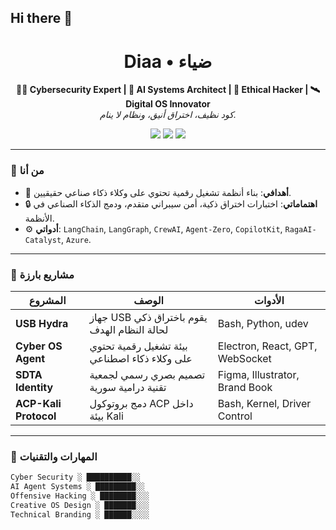 ## Hi there 👋
<h1 align="center">Diaa • ضياء</h1>
<p align="center">
  <b>👨‍💻 Cybersecurity Expert | 🤖 AI Systems Architect | 🧠 Ethical Hacker | 🛰️ Digital OS Innovator</b><br>
  <i>كود نظيف، اختراق أنيق، ونظام لا ينام.</i>
</p>

<p align="center">
  <img src="https://img.shields.io/badge/Status-Active-brightgreen?style=flat-square" />
  <img src="https://img.shields.io/badge/Focus-AI_Systems_%26_Cyber_Security-blue?style=flat-square" />
  <img src="https://img.shields.io/badge/Power-MacOS_Kali_Parrot-orange?style=flat-square" />
</p>

---

### 🧩 من أنا

- 🎯 **أهدافي**: بناء أنظمة تشغيل رقمية تحتوي على وكلاء ذكاء صناعي حقيقيين.
- 🔒 **اهتماماتي**: اختبارات اختراق ذكية، أمن سيبراني متقدم، ودمج الذكاء الصناعي في الأنظمة.
- ⚙️ **أدواتي**: `LangChain`, `LangGraph`, `CrewAI`, `Agent-Zero`, `CopilotKit`, `RagaAI-Catalyst`, `Azure`.

---

### 🚀 مشاريع بارزة

| المشروع | الوصف | الأدوات |
|---------|--------|--------|
| **USB Hydra** | جهاز USB يقوم باختراق ذكي لحالة النظام الهدف | Bash, Python, udev |
| **Cyber OS Agent** | بيئة تشغيل رقمية تحتوي على وكلاء ذكاء اصطناعي | Electron, React, GPT, WebSocket |
| **SDTA Identity** | تصميم بصري رسمي لجمعية تقنية درامية سورية | Figma, Illustrator, Brand Book |
| **ACP-Kali Protocol** | دمج بروتوكول ACP داخل بيئة Kali | Bash, Kernel, Driver Control |

---

### 🧠 المهارات والتقنيات

```txt
Cyber Security ░ ██████████░░
AI Agent Systems ░ █████████░░
Offensive Hacking ░ ████████░░░
Creative OS Design ░ ███████░░░
Technical Branding ░ ██████░░░░
